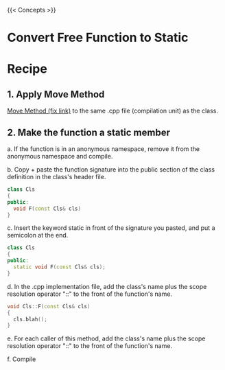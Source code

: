 {{< Concepts >}}

# Convert Free Function to Static

# Recipe

## 1. Apply Move Method

[Move Method (fix link)](#) to the same .cpp file (compilation unit) as the class.

## 2. Make the function a static member

a. If the function is in an anonymous namespace, remove it from the anonymous namespace and compile.

b. Copy + paste the function signature into the public section of the class definition in the class's header file.

``` cpp
class Cls
{
public:
  void F(const Cls& cls)
}
```

c. Insert the keyword static in front of the signature you pasted, and put a semicolon at the end.

``` cpp
class Cls
{
public:
  static void F(const Cls& cls);
}
```

d. In the .cpp implementation file, add the class's name plus the scope resolution operator "::" to the front of the function's name.

``` cpp
void Cls::F(const Cls& cls)
{
  cls.blah();
}
```

e. For each caller of this method, add the class's name plus the scope resolution operator "::" to the front of the function's name.

f. Compile